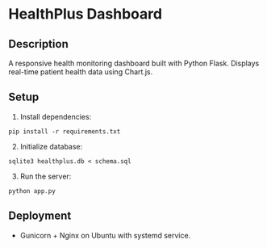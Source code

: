 # HealthPlus Dashboard

## Description
A responsive health monitoring dashboard built with Python Flask. Displays real-time patient health data using Chart.js.

## Setup
1. Install dependencies:
```
pip install -r requirements.txt
```

2. Initialize database:
```
sqlite3 healthplus.db < schema.sql
```

3. Run the server:
```
python app.py
```

## Deployment
- Gunicorn + Nginx on Ubuntu with systemd service.